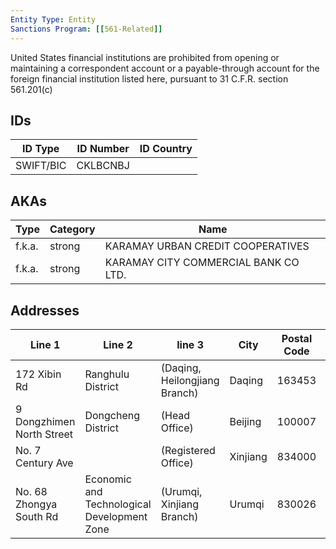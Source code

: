 ```yaml
---
Entity Type: Entity
Sanctions Program: [[561-Related]]
---
```

United States financial institutions are prohibited from opening or maintaining a correspondent account or a payable-through account for the foreign financial institution listed here, pursuant to 31 C.F.R. section 561.201(c)

## IDs
| ID Type | ID Number | ID Country |
|---------|-----------|------------|
| SWIFT/BIC | CKLBCNBJ |


## AKAs
| Type | Category | Name      | 
|------|----------|-----------|
| f.k.a. | strong | KARAMAY URBAN CREDIT COOPERATIVES |
| f.k.a. | strong | KARAMAY CITY COMMERCIAL BANK CO LTD. |


## Addresses
| Line 1 | Line 2 | line 3 | City | Postal Code| Country | 
|--------|--------|--------|------|------------|---------|
| 172 Xibin Rd | Ranghulu District | (Daqing, Heilongjiang Branch) | Daqing | 163453 | China |
| 9 Dongzhimen North Street | Dongcheng District | (Head Office) | Beijing | 100007 | China |
| No. 7 Century Ave |  | (Registered Office) | Xinjiang | 834000 | China |
| No. 68 Zhongya South Rd | Economic and Technological Development Zone | (Urumqi, Xinjiang Branch) | Urumqi | 830026 | China |

